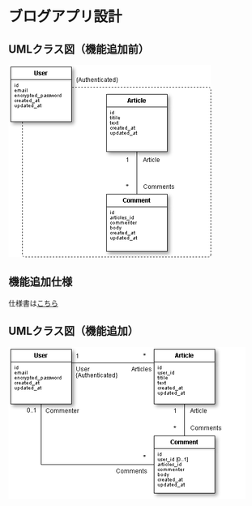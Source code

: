 # ブログアプリ設計

## UMLクラス図（機能追加前）
![Class_Diagram](Class_Diagram.png)

## 機能追加仕様
仕様書は[こちら](../spec)

## UMLクラス図（機能追加）
![Class_Diagram_addFeatures](Class_Diagram_addFeatures.png)
